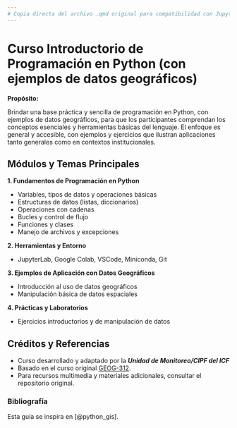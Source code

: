 ```yaml
---
# Copia directa del archivo .qmd original para compatibilidad con Jupyter Book
---
```


# **Curso Introductorio de Programación en Python (con ejemplos de datos geográficos)**

**Propósito:**

Brindar una base práctica y sencilla de programación en Python, con ejemplos de datos geográficos, para que los participantes comprendan los conceptos esenciales y herramientas básicas del lenguaje. El enfoque es general y accesible, con ejemplos y ejercicios que ilustran aplicaciones tanto generales como en contextos institucionales.

## Módulos y Temas Principales

**1. Fundamentos de Programación en Python**

-   Variables, tipos de datos y operaciones básicas
-   Estructuras de datos (listas, diccionarios)
-   Operaciones con cadenas
-   Bucles y control de flujo
-   Funciones y clases
-   Manejo de archivos y excepciones

**2. Herramientas y Entorno**

-   JupyterLab, Google Colab, VSCode, Miniconda, Git

**3. Ejemplos de Aplicación con Datos Geográficos**

-   Introducción al uso de datos geográficos
-   Manipulación básica de datos espaciales

**4. Prácticas y Laboratorios**

-   Ejercicios introductorios y de manipulación de datos

## Créditos y Referencias

-   Curso desarrollado y adaptado por la ***Unidad de Monitoreo/CIPF del ICF***
-   Basado en el curso original [GEOG-312](https://github.com/giswqs/geog-312).
-   Para recursos multimedia y materiales adicionales, consultar el repositorio original.

### Bibliografía

Esta guía se inspira en [@python_gis].
